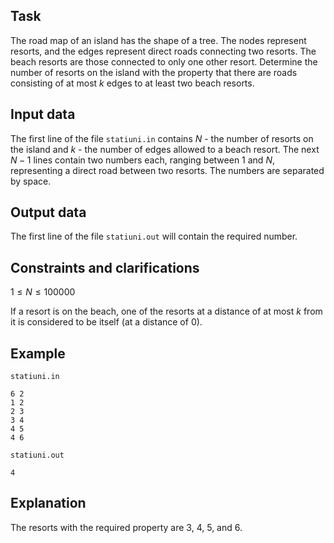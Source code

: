 ## Task

The road map of an island has the shape of a tree. The nodes represent resorts, and the edges represent direct roads connecting two resorts. The beach resorts are those connected to only one other resort. Determine the number of resorts on the island with the property that there are roads consisting of at most $k$ edges to at least two beach resorts.

## Input data

The first line of the file `statiuni.in` contains $N$ - the number of resorts on the island and $k$ - the number of edges allowed to a beach resort. The next $N-1$ lines contain two numbers each, ranging between $1$ and $N$, representing a direct road between two resorts. The numbers are separated by space.

## Output data

The first line of the file `statiuni.out` will contain the required number.

## Constraints and clarifications

$1 \leq N \leq 100000$

If a resort is on the beach, one of the resorts at a distance of at most $k$ from it is considered to be itself (at a distance of $0$).

## Example

`statiuni.in`
```
6 2
1 2
2 3
3 4
4 5
4 6
```

`statiuni.out`
```
4
```

## Explanation

The resorts with the required property are $3$, $4$, $5$, and $6$.